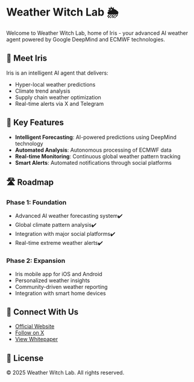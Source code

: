 # Weather Witch Lab 🌦️

Welcome to Weather Witch Lab, home of Iris - your advanced AI weather agent powered by Google DeepMind and ECMWF technologies.

## 🤖 Meet Iris

Iris is an intelligent AI agent that delivers:
- Hyper-local weather predictions
- Climate trend analysis
- Supply chain weather optimization
- Real-time alerts via X and Telegram

## 🌟 Key Features

- **Intelligent Forecasting**: AI-powered predictions using DeepMind technology
- **Automated Analysis**: Autonomous processing of ECMWF data
- **Real-time Monitoring**: Continuous global weather pattern tracking
- **Smart Alerts**: Automated notifications through social platforms

## 🛣️ Roadmap

### Phase 1: Foundation
- Advanced AI weather forecasting system✔️
- Global climate pattern analysis✔️
- Integration with major social platforms✔️
- Real-time extreme weather alerts✔️

### Phase 2: Expansion
- Iris mobile app for iOS and Android
- Personalized weather insights
- Community-driven weather reporting
- Integration with smart home devices

## 🔗 Connect With Us

- [Official Website](https://www.weather-witch-lab.com/)
- [Follow on X](https://x.com/WeatherWitchLab)
- [View Whitepaper](https://pdflink.to/irisweatherai/)

## 📜 License
© 2025 Weather Witch Lab. All rights reserved.
